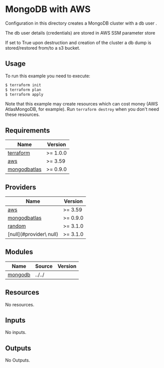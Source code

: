 # MongoDB with AWS

Configuration in this directory creates a MongoDB cluster with a db user .

The db user details (credentials) are stored in AWS SSM parameter store

If set to True upon destruction and creation of the cluster a db dump is stored/restored from/to a s3 bucket.

## Usage

To run this example you need to execute:

```bash
$ terraform init
$ terraform plan
$ terraform apply
```

Note that this example may create resources which can cost money (AWS AtlasMongoDB, for example). Run `terraform destroy` when you don't need these resources.

<!-- BEGINNING OF PRE-COMMIT-TERRAFORM DOCS HOOK -->
## Requirements

| Name | Version |
|------|---------|
| <a name="requirement_terraform"></a> [terraform](#requirement\_terraform) | >= 1.0.0 |
| <a name="requirement_aws"></a> [aws](#requirement\_aws) | >= 3.59 |
| <a name="requirement_mongodbatlas"></a> [mongodbatlas](#requirement\_mongodbatlas) | >= 0.9.0 |

## Providers

| Name | Version |
|------|---------|
| <a name="provider_aws"></a> [aws](#provider\_aws) | >= 3.59 |
| <a name="provider_mongodbatlas"></a> [mongodbatlas](#provider\_mongodbatlas) | >= 0.9.0 |
| <a name="provider_random"></a> [random](#provider\_random) | >= 3.1.0 |
| <a name="provider_null"></a> [null](#provider\ null) | >= 3.1.0 |

## Modules

| Name | Source | Version |
|------|--------|---------|
| <a name="mongodb"></a> [mongodb](#module\_mongodb) | ../../ |  |

## Resources

No resources.

## Inputs

No inputs.

## Outputs
No Outputs.

<!-- END OF PRE-COMMIT-TERRAFORM DOCS HOOK -->
